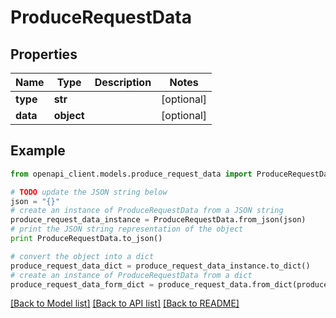 # ProduceRequestData


## Properties
Name | Type | Description | Notes
------------ | ------------- | ------------- | -------------
**type** | **str** |  | [optional] 
**data** | **object** |  | [optional] 

## Example

```python
from openapi_client.models.produce_request_data import ProduceRequestData

# TODO update the JSON string below
json = "{}"
# create an instance of ProduceRequestData from a JSON string
produce_request_data_instance = ProduceRequestData.from_json(json)
# print the JSON string representation of the object
print ProduceRequestData.to_json()

# convert the object into a dict
produce_request_data_dict = produce_request_data_instance.to_dict()
# create an instance of ProduceRequestData from a dict
produce_request_data_form_dict = produce_request_data.from_dict(produce_request_data_dict)
```
[[Back to Model list]](../ccloud/README.md#documentation-for-models) [[Back to API list]](../ccloud/README.md#documentation-for-api-endpoints) [[Back to README]](../ccloud/README.md)


